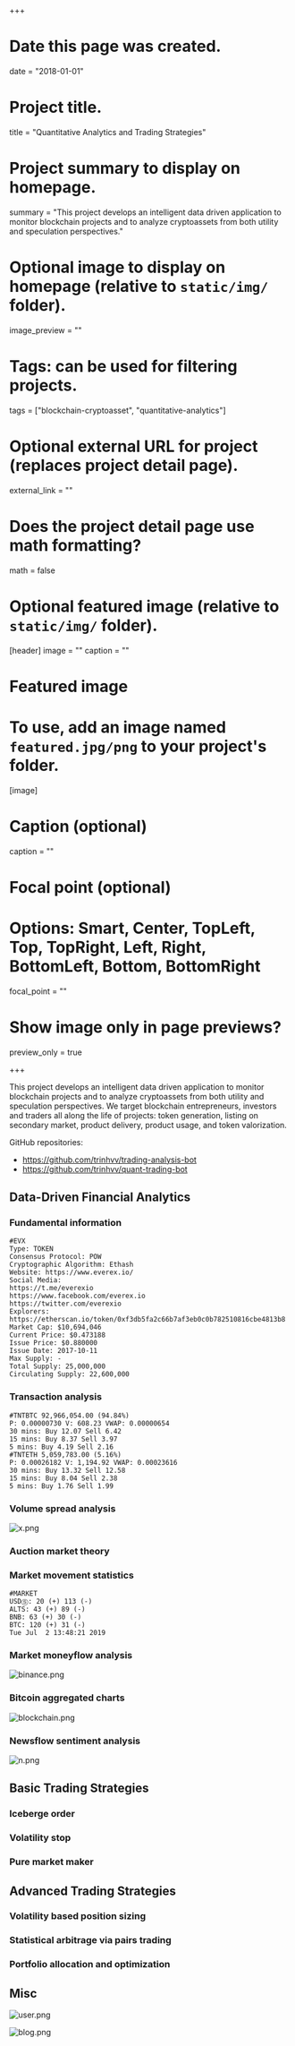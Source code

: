 +++
# Date this page was created.
date = "2018-01-01"

# Project title.
title = "Quantitative Analytics and Trading Strategies"

# Project summary to display on homepage.
summary = "This project develops an intelligent data driven application to monitor blockchain projects and to analyze cryptoassets from both utility and speculation perspectives."

# Optional image to display on homepage (relative to `static/img/` folder).
image_preview = ""

# Tags: can be used for filtering projects.
tags = ["blockchain-cryptoasset", "quantitative-analytics"]

# Optional external URL for project (replaces project detail page).
external_link = ""

# Does the project detail page use math formatting?
math = false

# Optional featured image (relative to `static/img/` folder).
[header]
image = ""
caption = ""

# Featured image
# To use, add an image named `featured.jpg/png` to your project's folder. 
[image]
  # Caption (optional)
  caption = ""

  # Focal point (optional)
  # Options: Smart, Center, TopLeft, Top, TopRight, Left, Right, BottomLeft, Bottom, BottomRight
  focal_point = ""

  # Show image only in page previews?
  preview_only = true

+++

This project develops an intelligent data driven application to monitor blockchain projects and to analyze cryptoassets from both utility and speculation perspectives. We target blockchain entrepreneurs, investors and traders all along the life of projects: token generation, listing on secondary market, product delivery, product usage, and token valorization.

GitHub repositories: 

- https://github.com/trinhvv/trading-analysis-bot
- https://github.com/trinhvv/quant-trading-bot

## Data-Driven Financial Analytics

### Fundamental information

```
#EVX
Type: TOKEN
Consensus Protocol: POW
Cryptographic Algorithm: Ethash
Website: https://www.everex.io/
Social Media: 
https://t.me/everexio
https://www.facebook.com/everex.io
https://twitter.com/everexio
Explorers: 
https://etherscan.io/token/0xf3db5fa2c66b7af3eb0c0b782510816cbe4813b8
Market Cap: $10,694,046
Current Price: $0.473188
Issue Price: $0.880000
Issue Date: 2017-10-11
Max Supply: -
Total Supply: 25,000,000
Circulating Supply: 22,600,000
```

### Transaction analysis

```
#TNTBTC 92,966,054.00 (94.84%)
P: 0.00000730 V: 608.23 VWAP: 0.00000654
30 mins: Buy 12.07 Sell 6.42
15 mins: Buy 8.37 Sell 3.97
5 mins: Buy 4.19 Sell 2.16
#TNTETH 5,059,783.00 (5.16%)
P: 0.00026182 V: 1,194.92 VWAP: 0.00023616
30 mins: Buy 13.32 Sell 12.58
15 mins: Buy 8.04 Sell 2.38
5 mins: Buy 1.76 Sell 1.99
```

### Volume spread analysis

![x.png](x.png)

### Auction market theory

### Market movement statistics

```
#MARKET
USDⓈ: 20 (+) 113 (-)
ALTS: 43 (+) 89 (-)
BNB: 63 (+) 30 (-)
BTC: 120 (+) 31 (-)
Tue Jul  2 13:48:21 2019
```

### Market moneyflow analysis

![binance.png](binance.png)

### Bitcoin aggregated charts

![blockchain.png](blockchain.png)

### Newsflow sentiment analysis

![n.png](n.png)

## Basic Trading Strategies

### Iceberge order

### Volatility stop

### Pure market maker

## Advanced Trading Strategies

### Volatility based position sizing

### Statistical arbitrage via pairs trading

### Portfolio allocation and optimization

## Misc

![user.png](user.png)

![blog.png](blog.png)

